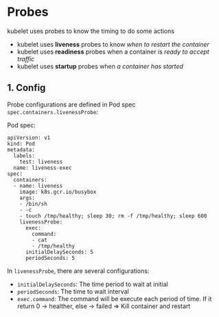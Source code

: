 # Probes

kubelet uses probes to know the timing to do some actions

-   kubelet uses **liveness** probes to know _when to restart the container_
-   kubelet uses **readiness** probes when a container is _ready to accept traffic_
-   kubelet uses **startup** probes when _a container has started_

## 1. Config

Probe configurations are defined in Pod spec `spec.containers.livenessProbe`:

Pod spec:

```
apiVersion: v1
kind: Pod
metadata:
  labels:
    test: liveness
  name: liveness-exec
spec:
  containers:
  - name: liveness
    image: k8s.gcr.io/busybox
    args:
    - /bin/sh
    - -c
    - touch /tmp/healthy; sleep 30; rm -f /tmp/healthy; sleep 600
    livenessProbe:
      exec:
        command:
        - cat
        - /tmp/healthy
      initialDelaySeconds: 5
      periodSeconds: 5
```

In `livenessProbe`, there are several configurations:

-   `initialDelaySeconds`: The time period to wait at initial
-   `periodSeconds`: The time to wait interval
-   `exec.command`: The command will be execute each period of time. If it return 0 -> healther, else -> failed => Kill container and restart
